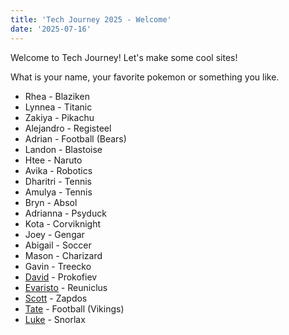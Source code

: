 ```yaml
---
title: 'Tech Journey 2025 - Welcome'
date: '2025-07-16'
---
```


Welcome to Tech Journey! Let's make some cool sites!

What is your name, your favorite pokemon or something you like.

- Rhea - Blaziken  
- Lynnea - Titanic
- Zakiya - Pikachu
- Alejandro - Registeel
- Adrian - Football (Bears)
- Landon - Blastoise
- Htee - Naruto
- Avika - Robotics
- Dharitri - Tennis
- Amulya - Tennis
- Bryn - Absol
- Adrianna - Psyduck
- Kota - Corviknight
- Joey - Gengar
- Abigail - Soccer
- Mason - Charizard
- Gavin - Treecko
- [David](https://tech-journey-blog-two.vercel.app/) - Prokofiev
- [Evaristo](tech-journey-blog-blush.vercel.app) - Reuniclus
- [Scott](https://scottsauber.com/) - Zapdos
- [Tate](https://tech-journey-blog-tate.vercel.app/) - Football (Vikings)
- [Luke](https://tech-journey-blog.vercel.app/) - Snorlax
